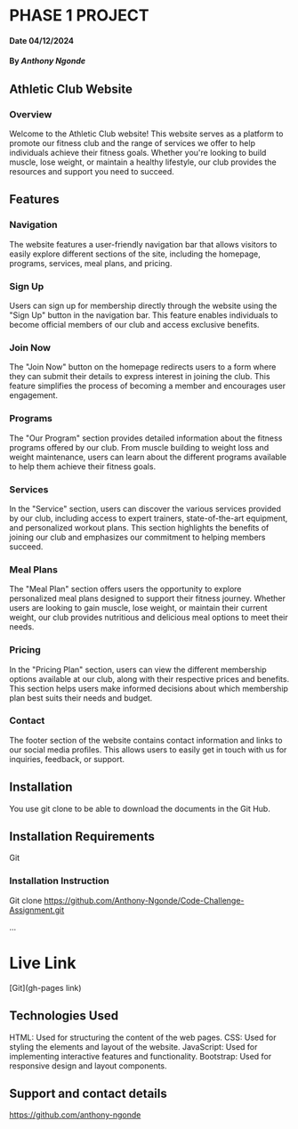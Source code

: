 # PHASE 1 PROJECT

#### Date 04/12/2024

#### By *Anthony Ngonde*


## Athletic Club Website
### Overview
Welcome to the Athletic Club website! This website serves as a platform to promote our fitness club and the range of services we offer to help individuals achieve their fitness goals. Whether you're looking to build muscle, lose weight, or maintain a healthy lifestyle, our club provides the resources and support you need to succeed.

## Features
### Navigation
The website features a user-friendly navigation bar that allows visitors to easily explore different sections of the site, including the homepage, programs, services, meal plans, and pricing.

### Sign Up
Users can sign up for membership directly through the website using the "Sign Up" button in the navigation bar. This feature enables individuals to become official members of our club and access exclusive benefits.

### Join Now
The "Join Now" button on the homepage redirects users to a form where they can submit their details to express interest in joining the club. This feature simplifies the process of becoming a member and encourages user engagement.

### Programs
The "Our Program" section provides detailed information about the fitness programs offered by our club. From muscle building to weight loss and weight maintenance, users can learn about the different programs available to help them achieve their fitness goals.

### Services
In the "Service" section, users can discover the various services provided by our club, including access to expert trainers, state-of-the-art equipment, and personalized workout plans. This section highlights the benefits of joining our club and emphasizes our commitment to helping members succeed.

### Meal Plans
The "Meal Plan" section offers users the opportunity to explore personalized meal plans designed to support their fitness journey. Whether users are looking to gain muscle, lose weight, or maintain their current weight, our club provides nutritious and delicious meal options to meet their needs.

### Pricing
In the "Pricing Plan" section, users can view the different membership options available at our club, along with their respective prices and benefits. This section helps users make informed decisions about which membership plan best suits their needs and budget.

### Contact
The footer section of the website contains contact information and links to our social media profiles. This allows users to easily get in touch with us for inquiries, feedback, or support.

## Installation
You use git clone to be able to download the documents in the Git Hub.

## Installation Requirements
Git

### Installation Instruction
Git clone https://github.com/Anthony-Ngonde/Code-Challenge-Assignment.git

...


# Live Link
[Git](gh-pages link)


## Technologies Used
HTML: Used for structuring the content of the web pages.
CSS: Used for styling the elements and layout of the website.
JavaScript: Used for implementing interactive features and functionality.
Bootstrap: Used for responsive design and layout components.


## Support and contact details
https://github.com/anthony-ngonde








